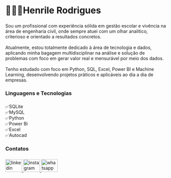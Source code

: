 <h1 align="left">👨🏻‍💻Henrile Rodrigues</h1>

###

<p align="left">Sou um profissional com experiência sólida em gestão escolar e vivência na área de engenharia civil, onde sempre atuei com um olhar analítico, criterioso e orientado a resultados concretos.<br><br>Atualmente, estou totalmente dedicado à área de tecnologia e dados, aplicando minha bagagem multidisciplinar na análise e solução de problemas com foco em gerar valor real e mensurável por meio dos dados.<br><br>Tenho estudado com foco em Python, SQL, Excel, Power BI e Machine Learning, desenvolvendo projetos práticos e aplicáveis ao dia a dia de empresas.</p>

###

<p align="left"></p>

###

<h3 align="left">Linguagens e Tecnologias</h3>

###

<p align="left">✅SQLite<br>✅MySQL<br>✅Python<br>✅Power Bi<br>✅Excel<br>✅Autocad</p>

###

<h3 align="left">Contatos</h3>

###

<div align="left">
  <a href="https://www.linkedin.com/in/henrilerodrigues/" target="_blank">
    <img src="https://raw.githubusercontent.com/maurodesouza/profile-readme-generator/master/src/assets/icons/social/linkedin/default.svg" width="52" height="40" alt="linkedin logo"  />
  </a>
  <a href="https://www.instagram.com/henrilerodrigues?igsh=Z2xvNW0wOWwyaXRl&utm_source=qr" target="_blank">
    <img src="https://raw.githubusercontent.com/maurodesouza/profile-readme-generator/master/src/assets/icons/social/instagram/default.svg" width="52" height="40" alt="instagram logo"  />
  </a>
  <a href="https://wa.me/5585992302908" target="_blank">
    <img src="https://raw.githubusercontent.com/maurodesouza/profile-readme-generator/master/src/assets/icons/social/whatsapp/default.svg" width="52" height="40" alt="whatsapp logo"  />
  </a>
</div>

###
